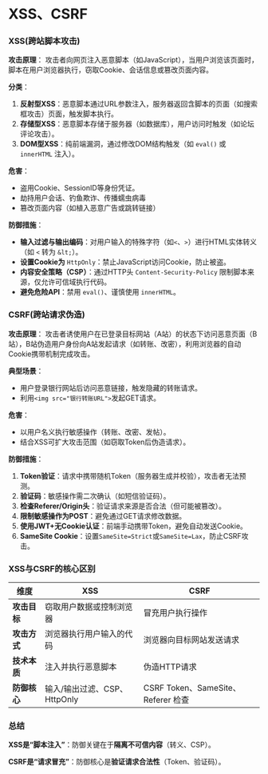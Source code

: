 # XSS、CSRF

### XSS(跨站脚本攻击)

**攻击原理**：
攻击者向网页注入恶意脚本（如JavaScript），当用户浏览该页面时，脚本在用户浏览器执行，窃取Cookie、会话信息或篡改页面内容。

**分类**：

1. **反射型XSS**：恶意脚本通过URL参数注入，服务器返回含脚本的页面（如搜索框攻击）页面，触发脚本执行。
2. **存储型XSS**：恶意脚本存储于服务器（如数据库），用户访问时触发（如论坛评论攻击）。
3. **DOM型XSS**：纯前端漏洞，通过修改DOM结构触发（如 `eval()` 或 `innerHTML` 注入）。

**危害**：

* 盗用Cookie、SessionID等身份凭证。
* 劫持用户会话、钓鱼欺诈、传播蠕虫病毒
* 篡改页面内容（如植入恶意广告或跳转链接）

**防御措施**：

* **输入过滤与输出编码**：对用户输入的特殊字符（如`<`、`>`）进行HTML实体转义（如 `<` 转为 `&lt;`）。
* **设置Cookie为** `HttpOnly`：禁止JavaScript访问Cookie，防止被盗。
* **内容安全策略（CSP）**：通过HTTP头 `Content-Security-Policy` 限制脚本来源，仅允许可信域执行代码。
* **避免危险API**：禁用 `eval()`、谨慎使用 `innerHTML`。


### CSRF(跨站请求伪造)

**攻击原理**：
攻击者诱使用户在已登录目标网站（A站）的状态下访问恶意页面（B站），B站伪造用户身份向A站发起请求（如转账、改密），利用浏览器的自动Cookie携带机制完成攻击。

**典型场景**：

* 用户登录银行网站后访问恶意链接，触发隐藏的转账请求。
* 利用`<img src="银行转账URL">`发起GET请求。

**危害**：

* 以用户名义执行敏感操作（转账、改密、发帖）。
* 结合XSS可扩大攻击范围（如窃取Token后伪造请求）。

**防御措施**：

1. **Token验证**：请求中携带随机Token（服务器生成并校验），攻击者无法预测。
2. **验证码**：敏感操作需二次确认（如短信验证码）。
3. **检查Referer/Origin头**：验证请求来源是否合法（但可能被篡改）。
4. **限制敏感操作为POST**：避免通过GET请求修改数据。
5. **使用JWT+无Cookie认证**：前端手动携带Token，避免自动发送Cookie。
6. **SameSite Cookie**：设置`SameSite=Strict`或`SameSite=Lax`，防止CSRF攻击。

### XSS与CSRF的核心区别

| 维度 | XSS | CSRF |
| --- | --- | --- |
| **攻击目标** | 窃取用户数据或控制浏览器 | 冒充用户执行操作 |
| **攻击方式** | 浏览器执行用户输入的代码 | 浏览器向目标网站发送请求 |
| **技术本质** | 注入并执行恶意脚本	| 伪造HTTP请求 |
| **防御核心** | 输入/输出过滤、CSP、HttpOnly | CSRF Token、SameSite、Referer 检查 |

### 总结

**XSS是“脚本注入”**：防御关键在于**隔离不可信内容**（转义、CSP）。

**CSRF是“请求冒充”**：防御核心是**验证请求合法性**（Token、验证码）。